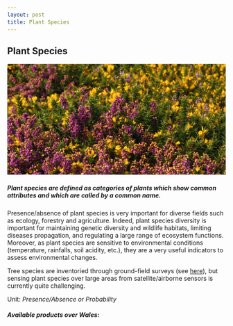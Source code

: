 ```yaml
---
layout: post
title: Plant Species
---
```


## Plant Species

![Plant Species](/assets/img/wales/big/plant-species.jpg)

##### Plant species are defined as categories of plants which show common attributes and which are called by a common name.

Presence/absence of plant species is very important for diverse fields such as ecology, forestry and agriculture. Indeed, plant species diversity is important for maintaining genetic diversity and wildlife habitats, limiting diseases propagation, and regulating a large range of ecosystem functions. Moreover, as plant species are sensitive to environmental conditions (temperature, rainfalls, soil acidity, etc.), they are a very useful indicators to assess environmental changes.

Tree species are inventoried through ground-field surveys (see [here](http://livingearth-online.stackstaging.com/wp/data/ground-measurements/technics/plant-species-ground-measurements/)), but sensing plant species over large areas from satellite/airborne sensors is currently quite challenging.

Unit: _Presence/Absence or Probability_

##### Available products over Wales:
